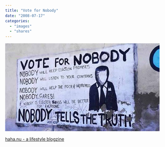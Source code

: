 ```yaml
---
title: "Vote for Nobody"
date: "2008-07-17"
categories: 
  - "images"
  - "shares"
---
```


![](images/4wnP83SaFbjg7jvojVqcQqPK_500.jpg)

[haha.nu - a lifestyle blogzine](http://haha.nu/misc/vote-for-nobody/)
